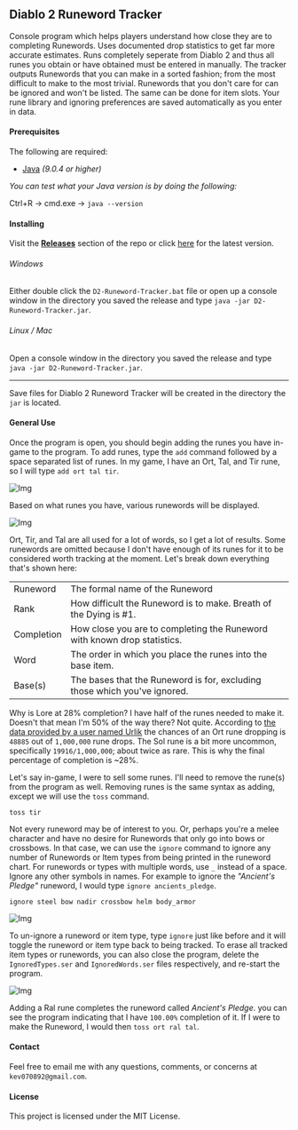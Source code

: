 ## Diablo 2 Runeword Tracker

Console program which helps players understand how close they are to completing Runewords. Uses documented drop statistics to get far more accurate estimates. Runs completely seperate from Diablo 2 and thus all runes you obtain or have obtained must be entered in manually. The tracker outputs Runewords that you can make in a sorted fashion; from the most difficult to make to the most trivial. Runewords that you don't care for can be ignored and won't be listed. The same can be done for item slots. Your rune library and ignoring preferences are saved automatically as you enter in data.

#### Prerequisites

The following are required:

* [Java](http://www.oracle.com/technetwork/java/javase/downloads/index.html) *(9.0.4 or higher)*

*You can test what your Java version is by doing the following:*

Ctrl+R -> cmd.exe -> `java --version`

#### Installing

Visit the **[Releases](https://github.com/KevinTyrrell/D2-Runeword-Tracker/releases)** section of the repo or click [here](https://github.com/KevinTyrrell/D2-Runeword-Tracker/releases/latest) for the latest version.

###### Windows

Either double click the `D2-Runeword-Tracker.bat` file or open up a console window in the directory you saved the release and type `java -jar D2-Runeword-Tracker.jar`.

###### Linux / Mac

Open a console window in the directory you saved the release and type `java -jar D2-Runeword-Tracker.jar`.

----
Save files for Diablo 2 Runeword Tracker will be created in the directory the `jar` is located.

#### General Use

Once the program is open, you should begin adding the runes you have in-game to the program. To add runes, type the `add` command followed by a space separated list of runes. In my game, I have an Ort, Tal, and Tir rune, so I will type `add ort tal tir`. 

![Img](https://i.imgur.com/zZ5vGAa.png "Adding Runes")

Based on what runes you have, various runewords will be displayed.

![Img](https://i.imgur.com/VypktlG.png "Basic output")

Ort, Tir, and Tal are all used for a lot of words, so I get a lot of results. Some runewords are omitted because I don't have enough of its runes for it to be considered worth tracking at the moment. Let's break down everything that's shown here:

|            |                                                                           |
|------------|---------------------------------------------------------------------------|
| Runeword   | The formal name of the Runeword                                           |
| Rank       | How difficult the Runeword is to make. Breath of the Dying is #1.         |
| Completion | How close you are to completing the Runeword with known drop statistics.  |
| Word       | The order in which you place the runes into the base item.                |
| Base(s)    | The bases that the Runeword is for, excluding those which you've ignored. |

Why is Lore at 28% completion? I have half of the runes needed to make it. Doesn't that mean I'm 50% of the way there? Not quite. According to [the data provided by a user named Urlik](https://diablo2.diablowiki.net/Guide:Rune_Finder_Guide_v1.10,_by_Urlik) the chances of an Ort rune dropping is `48885` out of `1,000,000` rune drops. The Sol rune is a bit more uncommon, specifically `19916/1,000,000`; about twice as rare. This is why the final percentage of completion is ~28%. 

Let's say in-game, I were to sell some runes. I'll need to remove the rune(s) from the program as well. Removing runes is the same syntax as adding, except we will use the `toss` command.

```
toss tir
```

Not every runeword may be of interest to you. Or, perhaps you're a melee character and have no desire for Runewords that only go into bows or crossbows. In that case, we can use the `ignore` command to ignore any number of Runewords or Item types from being printed in the runeword chart. For runewords or types with multiple words, use `_` instead of a space. Ignore any other symbols in names. For example to ignore the *"Ancient's Pledge"* runeword, I would type `ignore ancients_pledge`.

```
ignore steel bow nadir crossbow helm body_armor
```

![Img](https://i.imgur.com/kuXqVyi.png "Tossing and ignoring")

To un-ignore a runeword or item type, type `ignore` just like before and it will toggle the runeword or item type back to being tracked. To erase all tracked item types or runewords, you can also close the program, delete the `IgnoredTypes.ser` and `IgnoredWords.ser` files respectively, and re-start the program.

![Img](https://i.imgur.com/ADspu0k.png "Completion")

Adding a Ral rune completes the runeword called *Ancient's Pledge*. you can see the program indicating that I have `100.00%` completion of it. If I were to make the Runeword, I would then `toss ort ral tal`.

#### Contact

Feel free to email me with any questions, comments, or concerns at `kev070892@gmail.com`.

#### License

This project is licensed under the MIT License.